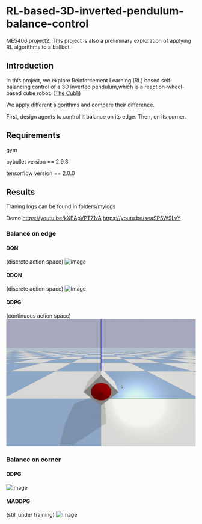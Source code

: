 # RL-based-3D-inverted-pendulum-balance-control
ME5406 project2. This project is also a preliminary exploration of applying RL algorithms to a ballbot.

## Introduction
In this project, we explore Reinforcement Learning (RL) based self-balancing control of a 3D inverted pendulum,which is a reaction-wheel-based cube robot. ([The Cubli](https://idsc.ethz.ch/research-dandrea/research-projects/archive/cubli.html))


We apply different algorithms and compare their difference.

First, design agents to control it balance on its edge. Then, on its corner.

## Requirements
gym

pybullet     version == 2.9.3

tensorflow   version == 2.0.0
 
## Results
Traning logs can be found in folders/mylogs

Demo
https://youtu.be/kXEApVPTZNA
https://youtu.be/seaSP5W9LvY
### Balance on edge

#### DQN
(discrete action space)
![image](/gif/DQN.gif)
#### DDQN
(discrete action space)
![image](/gif/DDQN.gif)
#### DDPG
(continuous action space)
![image](/gif/DDPG.gif)

### Balance on corner
#### DDPG
![image](/gif/DDPG_corner.gif)

#### MADDPG
(still under training)
![image](/gif/MADDPG.gif)
